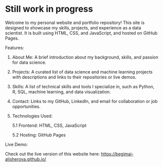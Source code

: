 # Still work in progress

Welcome to my personal website and portfolio repository! This site is designed to showcase my skills, projects, and experience as a data scientist. It is built using HTML, CSS, and JavaScript, and hosted on GitHub Pages.

Features:
1. About Me: A brief introduction about my background, skills, and passion for data science.

2. Projects: A curated list of data science and machine learning projects with descriptions and links to their repositories or live demos.
  
3. Skills: A list of technical skills and tools I specialize in, such as Python, R, SQL, machine learning, and data visualization.

4. Contact: Links to my GitHub, LinkedIn, and email for collaboration or job opportunities.

5. Technologies Used:

    5.1 Frontend: HTML, CSS, JavaScript

    5.2 Hosting: GitHub Pages





Live Demo:

Check out the live version of this website here: https://begimai-alisherova.github.io/
